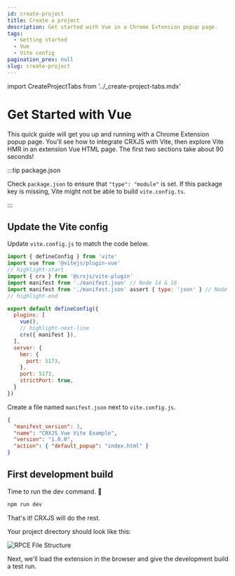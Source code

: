 ```yaml
---
id: create-project
title: Create a project
description: Get started with Vue in a Chrome Extension popup page.
tags:
  - Getting started
  - Vue
  - Vite config
pagination_prev: null
slug: create-project
---
```


import CreateProjectTabs from '../\_create-project-tabs.mdx'

# Get Started with Vue

This quick guide will get you up and running with a Chrome Extension popup page.
You'll see how to integrate CRXJS with Vite, then explore Vite HMR in an
extension Vue HTML page. The first two sections take about 90 seconds!

<CreateProjectTabs />

:::tip package.json

Check `package.json` to ensure that `"type": "module"` is set. If this package
key is missing, Vite might not be able to build `vite.config.ts`.

:::

## Update the Vite config

Update `vite.config.js` to match the code below.

```js title=vite.config.js
import { defineConfig } from 'vite'
import vue from '@vitejs/plugin-vue'
// highlight-start
import { crx } from '@crxjs/vite-plugin'
import manifest from './manifest.json' // Node 14 & 16
import manifest from './manifest.json' assert { type: 'json' } // Node >=17
// highlight-end

export default defineConfig({
  plugins: [
    vue(),
    // highlight-next-line
    crx({ manifest }),
  ],
  server: {
    hmr: {
      port: 5173,
    },
    port: 5173,
    strictPort: true,
  }
})
```

Create a file named `manifest.json` next to `vite.config.js`.

```json title=manifest.json
{
  "manifest_version": 3,
  "name": "CRXJS Vue Vite Example",
  "version": "1.0.0",
  "action": { "default_popup": "index.html" }
}
```

## First development build

Time to run the dev command. 🤞

```sh
npm run dev
```

That's it! CRXJS will do the rest.

Your project directory should look like this:

![RPCE File Structure](./assets/start-initial-files.png)

Next, we'll load the extension in the browser and give the development build a
test run.
